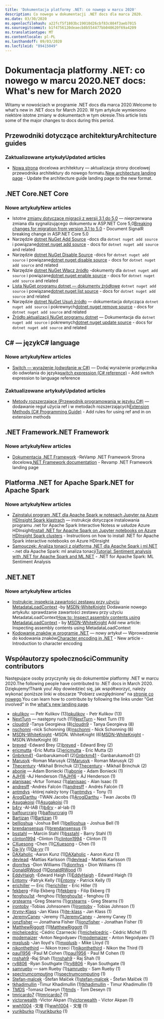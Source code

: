 ```yaml
---
title: 'Dokumentacja platformy .NET: co nowego w marcu 2020'
description: Co nowego w dokumentacji .NET docs dla marca 2020.
ms.date: 03/30/2020
ms.openlocfilehash: a22fcf5f1803bc19010d26cbf83c884f3aeb7015
ms.sourcegitcommit: b1f4756120deaecb8b554477bb040620f69a4209
ms.translationtype: MT
ms.contentlocale: pl-PL
ms.lasthandoff: 09/03/2020
ms.locfileid: "89415049"
---
```

# <a name="net-docs-whats-new-for-march-2020"></a><span data-ttu-id="16780-103">Dokumentacja platformy .NET: co nowego w marcu 2020</span><span class="sxs-lookup"><span data-stu-id="16780-103">.NET docs: What's new for March 2020</span></span>

<span data-ttu-id="16780-104">Witamy w nowościach w programie .NET docs dla marca 2020.</span><span class="sxs-lookup"><span data-stu-id="16780-104">Welcome to what's new in .NET docs for March 2020.</span></span> <span data-ttu-id="16780-105">W tym artykule wymieniono niektóre istotne zmiany w dokumentach w tym okresie.</span><span class="sxs-lookup"><span data-stu-id="16780-105">This article lists some of the major changes to docs during this period.</span></span>

## <a name="architecture-guides"></a><span data-ttu-id="16780-106">Przewodniki dotyczące architektury</span><span class="sxs-lookup"><span data-stu-id="16780-106">Architecture guides</span></span>

### <a name="updated-articles"></a><span data-ttu-id="16780-107">Zaktualizowane artykuły</span><span class="sxs-lookup"><span data-stu-id="16780-107">Updated articles</span></span>

- <span data-ttu-id="16780-108">[Nowa strona](../architecture/index.yml) docelowa architektury — aktualizacja strony docelowej przewodnika architektury do nowego formatu.</span><span class="sxs-lookup"><span data-stu-id="16780-108">[New architecture landing page](../architecture/index.yml) - Update the architecture guide landing page to the new format.</span></span>

## <a name="net-core"></a><span data-ttu-id="16780-109">.NET Core</span><span class="sxs-lookup"><span data-stu-id="16780-109">.NET Core</span></span>

### <a name="new-articles"></a><span data-ttu-id="16780-110">Nowe artykuły</span><span class="sxs-lookup"><span data-stu-id="16780-110">New articles</span></span>

- <span data-ttu-id="16780-111">Istotne [zmiany dotyczące migracji z wersji 3,1 do 5,0](../core/compatibility/3.1-5.0.md) — nieprzerwana zmiana dla sygnalizującego dokumentu w ASP.NET Core 5,0</span><span class="sxs-lookup"><span data-stu-id="16780-111">[Breaking changes for migration from version 3.1 to 5.0](../core/compatibility/3.1-5.0.md) - Document SignalR breaking change in ASP.NET Core 5.0</span></span>
- <span data-ttu-id="16780-112">Narzędzie [dotnet NuGet Add Source](../core/tools/dotnet-nuget-add-source.md) -docs dla `dotnet nuget add source` i powiązane</span><span class="sxs-lookup"><span data-stu-id="16780-112">[dotnet nuget add source](../core/tools/dotnet-nuget-add-source.md) - docs for `dotnet nuget add source` and related</span></span>
- <span data-ttu-id="16780-113">Narzędzie [dotnet NuGet Disable Source](../core/tools/dotnet-nuget-disable-source.md) -docs for `dotnet nuget add source` i powiązane</span><span class="sxs-lookup"><span data-stu-id="16780-113">[dotnet nuget disable source](../core/tools/dotnet-nuget-disable-source.md) - docs for `dotnet nuget add source` and related</span></span>
- <span data-ttu-id="16780-114">Narzędzie [dotnet NuGet Włącz źródło](../core/tools/dotnet-nuget-enable-source.md) -dokumenty dla `dotnet nuget add source` i powiązane</span><span class="sxs-lookup"><span data-stu-id="16780-114">[dotnet nuget enable source](../core/tools/dotnet-nuget-enable-source.md) - docs for `dotnet nuget add source` and related</span></span>
- <span data-ttu-id="16780-115">[Lista NuGet programu dotnet — dokumenty źródłowe](../core/tools/dotnet-nuget-list-source.md) `dotnet nuget add source` i powiązane</span><span class="sxs-lookup"><span data-stu-id="16780-115">[dotnet nuget list source](../core/tools/dotnet-nuget-list-source.md) - docs for `dotnet nuget add source` and related</span></span>
- <span data-ttu-id="16780-116">Narzędzie [dotnet NuGet Usuń źródło](../core/tools/dotnet-nuget-remove-source.md) — dokumentacja dotycząca `dotnet nuget add source` i pokrewnych</span><span class="sxs-lookup"><span data-stu-id="16780-116">[dotnet nuget remove source](../core/tools/dotnet-nuget-remove-source.md) - docs for `dotnet nuget add source` and related</span></span>
- <span data-ttu-id="16780-117">[Źródło aktualizacji NuGet programu dotnet](../core/tools/dotnet-nuget-update-source.md) — Dokumentacja dla `dotnet nuget add source` i pokrewnych</span><span class="sxs-lookup"><span data-stu-id="16780-117">[dotnet nuget update source](../core/tools/dotnet-nuget-update-source.md) - docs for `dotnet nuget add source` and related</span></span>

## <a name="c-language"></a><span data-ttu-id="16780-118">C# — język</span><span class="sxs-lookup"><span data-stu-id="16780-118">C# language</span></span>

### <a name="new-articles"></a><span data-ttu-id="16780-119">Nowe artykuły</span><span class="sxs-lookup"><span data-stu-id="16780-119">New articles</span></span>

- <span data-ttu-id="16780-120">[Switch — wyrażenie (odwołanie w C#)](../csharp/language-reference/operators/switch-expression.md) — Dodaj wyrażenie przełącznika do odwołania do języka</span><span class="sxs-lookup"><span data-stu-id="16780-120">[switch expression (C# reference)](../csharp/language-reference/operators/switch-expression.md) - Add switch expression to language reference</span></span>

### <a name="updated-articles"></a><span data-ttu-id="16780-121">Zaktualizowane artykuły</span><span class="sxs-lookup"><span data-stu-id="16780-121">Updated articles</span></span>

- <span data-ttu-id="16780-122">[Metody rozszerzające (Przewodnik programowania w języku C#)](../csharp/programming-guide/classes-and-structs/extension-methods.md) — dodawanie reguł użycia ref i w metodach rozszerzających</span><span class="sxs-lookup"><span data-stu-id="16780-122">[Extension Methods (C# Programming Guide)](../csharp/programming-guide/classes-and-structs/extension-methods.md) - Add rules for using ref and in on extension methods</span></span>

## <a name="net-framework"></a><span data-ttu-id="16780-123">.NET Framework</span><span class="sxs-lookup"><span data-stu-id="16780-123">.NET Framework</span></span>

### <a name="new-articles"></a><span data-ttu-id="16780-124">Nowe artykuły</span><span class="sxs-lookup"><span data-stu-id="16780-124">New articles</span></span>

- <span data-ttu-id="16780-125">[Dokumentacja .NET Framework](../framework/index.yml) -ReVamp .NET Framework Strona docelowa</span><span class="sxs-lookup"><span data-stu-id="16780-125">[.NET Framework documentation](../framework/index.yml) - Revamp .NET Framework landing page</span></span>

## <a name="net-for-apache-spark"></a><span data-ttu-id="16780-126">Platforma .NET for Apache Spark</span><span class="sxs-lookup"><span data-stu-id="16780-126">.NET for Apache Spark</span></span>

### <a name="new-articles"></a><span data-ttu-id="16780-127">Nowe artykuły</span><span class="sxs-lookup"><span data-stu-id="16780-127">New articles</span></span>

- <span data-ttu-id="16780-128">[Zainstaluj program .NET dla Apache Spark w notesach Jupyter na Azure HDInsight Spark klastrach](../spark/how-to-guides/hdinsight-notebook-installation.md) — instrukcje dotyczące instalowania programu .net for Apache Spark Interactive Notess w usłudze Azure HDInsight</span><span class="sxs-lookup"><span data-stu-id="16780-128">[Install .NET for Apache Spark on Jupyter notebooks on Azure HDInsight Spark clusters](../spark/how-to-guides/hdinsight-notebook-installation.md) - Instructions on how to install .NET for Apache Spark interactive notebooks on Azure HDInsight</span></span>
- <span data-ttu-id="16780-129">[Samouczek: Analiza tonacji z platformą .NET dla Apache Spark i ml.NET](../spark/tutorials/ml-sentiment-analysis.md) -.net dla Apache Spark: ml analiza tonacji</span><span class="sxs-lookup"><span data-stu-id="16780-129">[Tutorial: Sentiment analysis with .NET for Apache Spark and ML.NET](../spark/tutorials/ml-sentiment-analysis.md) - .NET for Apache Spark: ML Sentiment Analysis</span></span>

## <a name="net"></a><span data-ttu-id="16780-130">.NET</span><span class="sxs-lookup"><span data-stu-id="16780-130">.NET</span></span>

### <a name="new-articles"></a><span data-ttu-id="16780-131">Nowe artykuły</span><span class="sxs-lookup"><span data-stu-id="16780-131">New articles</span></span>

- <span data-ttu-id="16780-132">[Instrukcje: inspekcja zawartości zestawu przy użyciu MetadataLoadContext](../standard/assembly/inspect-contents-using-metadataloadcontext.md) -by [MSDN-WhiteKnight](https://github.com/MSDN-WhiteKnight) Dodawanie nowego artykułu: sprawdzanie zawartości zestawu przy użyciu MetadataLoadContext</span><span class="sxs-lookup"><span data-stu-id="16780-132">[How to: Inspect assembly contents using MetadataLoadContext](../standard/assembly/inspect-contents-using-metadataloadcontext.md) - by [MSDN-WhiteKnight](https://github.com/MSDN-WhiteKnight) Add new article: Inspecting assembly contents using MetadataLoadContext</span></span>
- <span data-ttu-id="16780-133">[Kodowanie znaków w programie .NET](../standard/base-types/character-encoding-introduction.md) — nowy artykuł — Wprowadzenie do kodowania znaków</span><span class="sxs-lookup"><span data-stu-id="16780-133">[Character encoding in .NET](../standard/base-types/character-encoding-introduction.md) - New article - Introduction to character encoding</span></span>

## <a name="community-contributors"></a><span data-ttu-id="16780-134">Współautorzy społeczności</span><span class="sxs-lookup"><span data-stu-id="16780-134">Community contributors</span></span>

<span data-ttu-id="16780-135">Następujące osoby przyczyniły się do dokumentów platformy .NET w marcu 2020.</span><span class="sxs-lookup"><span data-stu-id="16780-135">The following people have contributed to .NET docs in March 2020.</span></span> <span data-ttu-id="16780-136">Dziękujemy!</span><span class="sxs-lookup"><span data-stu-id="16780-136">Thank you!</span></span> <span data-ttu-id="16780-137">Aby dowiedzieć się, jak współtworzyć, należy wykonać poniższe linki w obszarze "Pobierz uwzględnione" na [stronie co nowego](index.yml).</span><span class="sxs-lookup"><span data-stu-id="16780-137">You can learn how to contribute by following the links under "Get involved" in the [what's new landing page](index.yml).</span></span>

- <span data-ttu-id="16780-138">[pkulikov](https://github.com/pkulikov) — Petr Kulikov (13)</span><span class="sxs-lookup"><span data-stu-id="16780-138">[pkulikov](https://github.com/pkulikov) - Petr Kulikov (13)</span></span>
- <span data-ttu-id="16780-139">[NextTurn](https://github.com/NextTurn) — następny ruch (11)</span><span class="sxs-lookup"><span data-stu-id="16780-139">[NextTurn](https://github.com/NextTurn) - Next Turn (11)</span></span>
- <span data-ttu-id="16780-140">[cloudn9](https://github.com/cloudn9) -Tanya Georgieva (8)</span><span class="sxs-lookup"><span data-stu-id="16780-140">[cloudn9](https://github.com/cloudn9) - Tanya Georgieva (8)</span></span>
- <span data-ttu-id="16780-141">[nschonni](https://github.com/nschonni) -nick Schonning (8)</span><span class="sxs-lookup"><span data-stu-id="16780-141">[nschonni](https://github.com/nschonni) - Nick Schonning (8)</span></span>
- <span data-ttu-id="16780-142">[MSDN-WhiteKnight](https://github.com/MSDN-WhiteKnight) -MSDN. WhiteKnight (6)</span><span class="sxs-lookup"><span data-stu-id="16780-142">[MSDN-WhiteKnight](https://github.com/MSDN-WhiteKnight) - MSDN.WhiteKnight (6)</span></span>
- <span data-ttu-id="16780-143">[breyed](https://github.com/breyed) -Edward Brey (2)</span><span class="sxs-lookup"><span data-stu-id="16780-143">[breyed](https://github.com/breyed) - Edward Brey (2)</span></span>
- <span data-ttu-id="16780-144">[ericmutta](https://github.com/ericmutta) -Eric Mutta (2)</span><span class="sxs-lookup"><span data-stu-id="16780-144">[ericmutta](https://github.com/ericmutta) - Eric Mutta (2)</span></span>
- <span data-ttu-id="16780-145">[Gnbrkm41](https://github.com/Gnbrkm41) -Ganbarukamo41 (2)</span><span class="sxs-lookup"><span data-stu-id="16780-145">[Gnbrkm41](https://github.com/Gnbrkm41) - Ganbarukamo41 (2)</span></span>
- <span data-ttu-id="16780-146">[Marusyk](https://github.com/Marusyk) -Roman Marusyk (2)</span><span class="sxs-lookup"><span data-stu-id="16780-146">[Marusyk](https://github.com/Marusyk) - Roman Marusyk (2)</span></span>
- <span data-ttu-id="16780-147">[Thecentury](https://github.com/Thecentury) -Mikhail Brinchuk (2)</span><span class="sxs-lookup"><span data-stu-id="16780-147">[Thecentury](https://github.com/Thecentury) - Mikhail Brinchuk (2)</span></span>
- <span data-ttu-id="16780-148">[abonie](https://github.com/abonie) — Adam Boniecki (1)</span><span class="sxs-lookup"><span data-stu-id="16780-148">[abonie](https://github.com/abonie) - Adam Boniecki (1)</span></span>
- <span data-ttu-id="16780-149">[AJH16](https://github.com/AJH16) -AJ Henderson (1)</span><span class="sxs-lookup"><span data-stu-id="16780-149">[AJH16](https://github.com/AJH16) - AJ Henderson (1)</span></span>
- <span data-ttu-id="16780-150">[alanisaac](https://github.com/alanisaac) -Artur Tomasz (1)</span><span class="sxs-lookup"><span data-stu-id="16780-150">[alanisaac](https://github.com/alanisaac) - Alan Isaac (1)</span></span>
- <span data-ttu-id="16780-151">[andresff](https://github.com/andresff) -Andrés Falcón (1)</span><span class="sxs-lookup"><span data-stu-id="16780-151">[andresff](https://github.com/andresff) - Andrés Falcón (1)</span></span>
- <span data-ttu-id="16780-152">[antmdvs](https://github.com/antmdvs) -której należy tony (1)</span><span class="sxs-lookup"><span data-stu-id="16780-152">[antmdvs](https://github.com/antmdvs) - Tony (1)</span></span>
- <span data-ttu-id="16780-153">[AroglDarthu](https://github.com/AroglDarthu) -TWAN Jacobs (1)</span><span class="sxs-lookup"><span data-stu-id="16780-153">[AroglDarthu](https://github.com/AroglDarthu) - Twan Jacobs (1)</span></span>
- <span data-ttu-id="16780-154">[Asugakoisi](https://github.com/Asugakoisi) (1)</span><span class="sxs-lookup"><span data-stu-id="16780-154">[Asugakoisi](https://github.com/Asugakoisi) (1)</span></span>
- <span data-ttu-id="16780-155">[b4ry](https://github.com/b4ry) -AI-IAB (1)</span><span class="sxs-lookup"><span data-stu-id="16780-155">[b4ry](https://github.com/b4ry) - aI-Iab (1)</span></span>
- <span data-ttu-id="16780-156">[balfourcraig](https://github.com/balfourcraig) (1)</span><span class="sxs-lookup"><span data-stu-id="16780-156">[balfourcraig](https://github.com/balfourcraig) (1)</span></span>
- <span data-ttu-id="16780-157">[Bartizan](https://github.com/Bartizan) (1)</span><span class="sxs-lookup"><span data-stu-id="16780-157">[Bartizan](https://github.com/Bartizan) (1)</span></span>
- <span data-ttu-id="16780-158">[belljoshua](https://github.com/belljoshua) -Joshua Bell (1)</span><span class="sxs-lookup"><span data-stu-id="16780-158">[belljoshua](https://github.com/belljoshua) - Joshua Bell (1)</span></span>
- <span data-ttu-id="16780-159">[brendansensus](https://github.com/brendansensus) (1)</span><span class="sxs-lookup"><span data-stu-id="16780-159">[brendansensus](https://github.com/brendansensus) (1)</span></span>
- <span data-ttu-id="16780-160">[bsstahl](https://github.com/bsstahl) — Marcin Stahl (1)</span><span class="sxs-lookup"><span data-stu-id="16780-160">[bsstahl](https://github.com/bsstahl) - Barry Stahl (1)</span></span>
- <span data-ttu-id="16780-161">[clinton1994](https://github.com/clinton1994) -Clinton (1)</span><span class="sxs-lookup"><span data-stu-id="16780-161">[clinton1994](https://github.com/clinton1994) - Clinton (1)</span></span>
- <span data-ttu-id="16780-162">[CXuesong](https://github.com/CXuesong) -Chen (1)</span><span class="sxs-lookup"><span data-stu-id="16780-162">[CXuesong](https://github.com/CXuesong) - Chen (1)</span></span>
- <span data-ttu-id="16780-163">[Da-Vy](https://github.com/Da-vy) (1)</span><span class="sxs-lookup"><span data-stu-id="16780-163">[Da-vy](https://github.com/Da-vy) (1)</span></span>
- <span data-ttu-id="16780-164">[DAXaholic](https://github.com/DAXaholic) -Aaron Kunz (1)</span><span class="sxs-lookup"><span data-stu-id="16780-164">[DAXaholic](https://github.com/DAXaholic) - Aaron Kunz (1)</span></span>
- <span data-ttu-id="16780-165">[devlead](https://github.com/devlead) -Mattias Karlsson (1)</span><span class="sxs-lookup"><span data-stu-id="16780-165">[devlead](https://github.com/devlead) - Mattias Karlsson (1)</span></span>
- <span data-ttu-id="16780-166">[dionrhys](https://github.com/dionrhys) -Dion Williams (1)</span><span class="sxs-lookup"><span data-stu-id="16780-166">[dionrhys](https://github.com/dionrhys) - Dion Williams (1)</span></span>
- <span data-ttu-id="16780-167">[DonaldRWood](https://github.com/DonaldRWood) (1)</span><span class="sxs-lookup"><span data-stu-id="16780-167">[DonaldRWood](https://github.com/DonaldRWood) (1)</span></span>
- <span data-ttu-id="16780-168">[EddyHaigh](https://github.com/EddyHaigh) -Edward Haigh (1)</span><span class="sxs-lookup"><span data-stu-id="16780-168">[EddyHaigh](https://github.com/EddyHaigh) - Edward Haigh (1)</span></span>
- <span data-ttu-id="16780-169">[Entomy](https://github.com/Entomy) -Patryk Kelly (1)</span><span class="sxs-lookup"><span data-stu-id="16780-169">[Entomy](https://github.com/Entomy) - Patrick Kelly (1)</span></span>
- <span data-ttu-id="16780-170">[erichiller](https://github.com/erichiller) — Eric (1)</span><span class="sxs-lookup"><span data-stu-id="16780-170">[erichiller](https://github.com/erichiller) - Eric Hiller (1)</span></span>
- <span data-ttu-id="16780-171">[fekberg](https://github.com/fekberg) -Filip Ekberg (1)</span><span class="sxs-lookup"><span data-stu-id="16780-171">[fekberg](https://github.com/fekberg) - Filip Ekberg (1)</span></span>
- <span data-ttu-id="16780-172">[fenghou1st](https://github.com/fenghou1st) -fenghou (1)</span><span class="sxs-lookup"><span data-stu-id="16780-172">[fenghou1st](https://github.com/fenghou1st) - fenghou (1)</span></span>
- <span data-ttu-id="16780-173">[grstearns](https://github.com/grstearns) -Greg Stearns (1)</span><span class="sxs-lookup"><span data-stu-id="16780-173">[grstearns](https://github.com/grstearns) - Greg Stearns (1)</span></span>
- <span data-ttu-id="16780-174">[irontoby](https://github.com/irontoby) -Tobias Johnsonem (1)</span><span class="sxs-lookup"><span data-stu-id="16780-174">[irontoby](https://github.com/irontoby) - Tobias Johnson (1)</span></span>
- <span data-ttu-id="16780-175">[itryny-Klass](https://github.com/ite-klass) -Jan Klass (1)</span><span class="sxs-lookup"><span data-stu-id="16780-175">[ite-klass](https://github.com/ite-klass) - Jan Klass (1)</span></span>
- <span data-ttu-id="16780-176">[JeremyCaney](https://github.com/JeremyCaney) -Jeremy (1)</span><span class="sxs-lookup"><span data-stu-id="16780-176">[JeremyCaney](https://github.com/JeremyCaney) - Jeremy Caney (1)</span></span>
- <span data-ttu-id="16780-177">[jonzfisher](https://github.com/jonzfisher) — Jonathana Fisher (1)</span><span class="sxs-lookup"><span data-stu-id="16780-177">[jonzfisher](https://github.com/jonzfisher) - Jonathan Fisher (1)</span></span>
- <span data-ttu-id="16780-178">[MatthewRiggott](https://github.com/MatthewRiggott) (1)</span><span class="sxs-lookup"><span data-stu-id="16780-178">[MatthewRiggott](https://github.com/MatthewRiggott) (1)</span></span>
- <span data-ttu-id="16780-179">[michelcedric](https://github.com/michelcedric) -Cédric Czarnecki (1)</span><span class="sxs-lookup"><span data-stu-id="16780-179">[michelcedric](https://github.com/michelcedric) - Cédric Michel (1)</span></span>
- <span data-ttu-id="16780-180">[modemaizer](https://github.com/modemaizer) -Anton Negodyaev (1)</span><span class="sxs-lookup"><span data-stu-id="16780-180">[modemaizer](https://github.com/modemaizer) - Anton Negodyaev (1)</span></span>
- <span data-ttu-id="16780-181">[mxplusb](https://github.com/mxplusb) -Jan lloyd's (1)</span><span class="sxs-lookup"><span data-stu-id="16780-181">[mxplusb](https://github.com/mxplusb) - Mike Lloyd (1)</span></span>
- <span data-ttu-id="16780-182">[nikonthethird](https://github.com/nikonthethird) — Nikon trzeci (1)</span><span class="sxs-lookup"><span data-stu-id="16780-182">[nikonthethird](https://github.com/nikonthethird) - Nikon the Third (1)</span></span>
- <span data-ttu-id="16780-183">[paul1956](https://github.com/paul1956) -Paul M Cohen (1)</span><span class="sxs-lookup"><span data-stu-id="16780-183">[paul1956](https://github.com/paul1956) - Paul M Cohen (1)</span></span>
- <span data-ttu-id="16780-184">[rnshah9](https://github.com/rnshah9) -Raj Shah (1)</span><span class="sxs-lookup"><span data-stu-id="16780-184">[rnshah9](https://github.com/rnshah9) - Raj Shah (1)</span></span>
- <span data-ttu-id="16780-185">[ry8806](https://github.com/ry8806) -Ryan Southgate (1)</span><span class="sxs-lookup"><span data-stu-id="16780-185">[ry8806](https://github.com/ry8806) - Ryan Southgate (1)</span></span>
- <span data-ttu-id="16780-186">[samrueby](https://github.com/samrueby) — sam Rueby (1)</span><span class="sxs-lookup"><span data-stu-id="16780-186">[samrueby](https://github.com/samrueby) - Sam Rueby (1)</span></span>
- <span data-ttu-id="16780-187">[spectrumcomputing](https://github.com/spectrumcomputing) (1)</span><span class="sxs-lookup"><span data-stu-id="16780-187">[spectrumcomputing](https://github.com/spectrumcomputing) (1)</span></span>
- <span data-ttu-id="16780-188">[Stefan-malcek](https://github.com/stefan-malcek) -Štefan Malček (1)</span><span class="sxs-lookup"><span data-stu-id="16780-188">[stefan-malcek](https://github.com/stefan-malcek) - Štefan Malček (1)</span></span>
- <span data-ttu-id="16780-189">[tkhadimullin](https://github.com/tkhadimullin) -Timur Khadimullin (1)</span><span class="sxs-lookup"><span data-stu-id="16780-189">[tkhadimullin](https://github.com/tkhadimullin) - Timur Khadimullin (1)</span></span>
- <span data-ttu-id="16780-190">[TMDS](https://github.com/tmds) -Tomasz Deseyn (1)</span><span class="sxs-lookup"><span data-stu-id="16780-190">[tmds](https://github.com/tmds) - Tom Deseyn (1)</span></span>
- <span data-ttu-id="16780-191">[tmricardo7](https://github.com/tmricardo7) (1)</span><span class="sxs-lookup"><span data-stu-id="16780-191">[tmricardo7](https://github.com/tmricardo7) (1)</span></span>
- <span data-ttu-id="16780-192">[victorwealth](https://github.com/victorwealth) -Victor Akpan (1)</span><span class="sxs-lookup"><span data-stu-id="16780-192">[victorwealth](https://github.com/victorwealth) - Victor Akpan (1)</span></span>
- <span data-ttu-id="16780-193">[wwh1004](https://github.com/wwh1004) -文煌 (1)</span><span class="sxs-lookup"><span data-stu-id="16780-193">[wwh1004](https://github.com/wwh1004) - 文煌 (1)</span></span>
- <span data-ttu-id="16780-194">[yurikburko](https://github.com/yurikburko) (1)</span><span class="sxs-lookup"><span data-stu-id="16780-194">[yurikburko](https://github.com/yurikburko) (1)</span></span>

